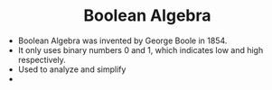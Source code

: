 # <center> Boolean Algebra</center>

 - Boolean Algebra was invented by George Boole in 1854.
 - It only uses binary numbers 0 and 1, which indicates low and high respectively.
 - Used to analyze and simplify 
 - 
<!--stackedit_data:
eyJoaXN0b3J5IjpbNjgyODEyODUxXX0=
-->